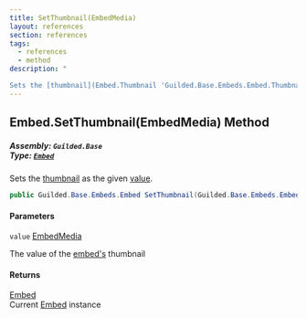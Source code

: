 ```yaml
---
title: SetThumbnail(EmbedMedia)
layout: references
section: references
tags:
  - references
  - method
description: "

Sets the [thumbnail](Embed.Thumbnail 'Guilded.Base.Embeds.Embed.Thumbnail') as the given [value](Embed.SetThumbnail(EmbedMedia)#Guilded.Base.Embeds.Embed.SetThumbnail(Guilded.Base.Embeds.EmbedMedia).value 'Guilded.Base.Embeds.Embed.SetThumbnail(Guilded.Base.Embeds.EmbedMedia).value')."
---
```


## Embed.SetThumbnail(EmbedMedia) Method
##### **Assembly:** `Guilded.Base`<br/>**Type:** [`Embed`](Embed 'Guilded.Base.Embeds.Embed')

Sets the [thumbnail](Embed.Thumbnail 'Guilded.Base.Embeds.Embed.Thumbnail') as the given [value](Embed.SetThumbnail(EmbedMedia)#Guilded.Base.Embeds.Embed.SetThumbnail(Guilded.Base.Embeds.EmbedMedia).value 'Guilded.Base.Embeds.Embed.SetThumbnail(Guilded.Base.Embeds.EmbedMedia).value').

```csharp
public Guilded.Base.Embeds.Embed SetThumbnail(Guilded.Base.Embeds.EmbedMedia value);
```
#### Parameters

<a name='Guilded.Base.Embeds.Embed.SetThumbnail(Guilded.Base.Embeds.EmbedMedia).value'></a>

`value` [EmbedMedia](EmbedMedia 'Guilded.Base.Embeds.EmbedMedia')

The value of the [embed's](Embed 'Guilded.Base.Embeds.Embed') thumbnail

#### Returns
[Embed](Embed 'Guilded.Base.Embeds.Embed')  
Current [Embed](Embed 'Guilded.Base.Embeds.Embed') instance